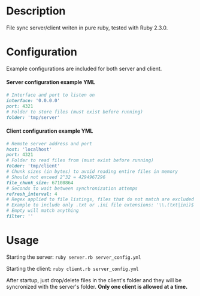 # Description
File sync server/client writen in pure ruby, tested with Ruby 2.3.0.

# Configuration
Example configurations are included for both server and client.
#### Server configuration example YML
```ruby
# Interface and port to listen on
interface: '0.0.0.0'
port: 4321
# Folder to store files (must exist before running)
folder: 'tmp/server'
```
#### Client configuration example YML
```ruby
# Remote server address and port
host: 'localhost'
port: 4321
# Folder to read files from (must exist before running)
folder: 'tmp/client'
# Chunk sizes (in bytes) to avoid reading entire files in memory
# Should not exceed 2^32 = 4294967296
file_chunk_size: 67108864
# Seconds to wait between synchronization attemps
refresh_interval: 4
# Regex applied to file listings, files that do not match are excluded
# Example to include only .txt or .ini file extensions: '\\.(txt|ini)$'
# Empty will match anything
filter: ''
```

# Usage

Starting the server: `ruby server.rb server_config.yml`

Starting the client: `ruby client.rb server_config.yml`

After startup, just drop/delete files in the client's folder and they will be syncronized with the server's folder. **Only one client is allowed at a time.**
